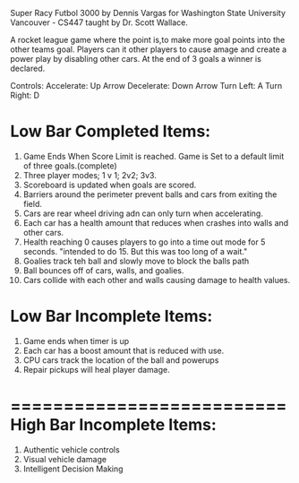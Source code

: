 Super Racy Futbol 3000
by Dennis Vargas
for Washington State University Vancouver - CS447
taught by Dr. Scott Wallace.

A rocket league game where the point is,to make more goal points into the other teams goal.
Players can it other players to cause amage and create a power play by disabling other cars.
At the end of 3 goals a winner is declared.

Controls:
    Accelerate: Up Arrow
    Decelerate: Down Arrow
    Turn Left: A
    Turn Right: D

Low Bar Completed Items:
========================
1. Game Ends When Score Limit is reached. Game is Set to a default limit of three goals.(complete)
2. Three player modes; 1 v 1; 2v2; 3v3.
3. Scoreboard is updated when goals are scored.
4. Barriers around the perimeter prevent balls and cars from exiting the field.
5. Cars are rear wheel driving adn can only turn when accelerating.
6. Each car has a health amount that reduces when crashes into walls and other cars.
7. Health reaching 0 causes players to go into a time out mode for <revised> 5 seconds. "intended to do 15. But this was too long of a wait."
8. Goalies track teh ball and slowly move to block the balls path
9. Ball bounces off of cars, walls, and goalies.
10. Cars collide with each other and walls causing damage to health values.

Low Bar Incomplete Items:
=========================
1. Game ends when timer is up 
2. Each car has a boost amount that is reduced with use.
3. CPU cars track the location of the ball and powerups
4. Repair pickups will heal player damage.

==========================
High Bar Incomplete Items:
==========================
1. Authentic vehicle controls
2. Visual vehicle damage
3. Intelligent Decision Making
